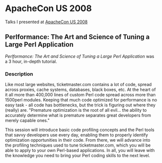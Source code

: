 # ApacheCon US 2008

Talks I presented at [ApacheCon US 2008](http://www.apachecon.com/c/acus2008/)

## Perlformance: The Art and Science of Tuning a Large Perl Application

*Perlformance: The Art and Science of Tuning a Large Perl Application* was a 3 hour, in-depth tutorial.

### Description

Like most large websites, ticketmaster.com contains a lot of code, spread across proxies, cache systems, databases, black boxes, etc. At the heart of it all more than 400,000 lines of custom Perl code spread across more than 1500perl modules. Keeping that much code optimized for performance is no easy task - all code has bottlenecks, but the trick is figuring out where they (really) are. "Premature optimization is the root of all evil... the ability to accurately determine what is premature separates great developers from merely capable ones."

This session will introduce basic code profiling concepts and the Perl tools that savvy developers use every day, enabling them to properly identify optimization opportunities in their code. From there, we will advance into the profiling techniques used to tune ticketmaster.com, which you will be able to apply to your own Perl-based applications. In all, you will leave with the knowledge you need to bring your Perl coding skills to the next level.
